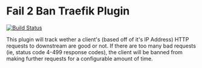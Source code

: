 # Fail 2 Ban Traefik Plugin

[![Build Status](https://github.com/charanpreetp/fail2ban/actions/workflows/go.yml/badge.svg)](https://github.com/charanpreetp/fail2ban/actions/workflows/go.yml)

This plugin will track wether a client's (based off of it's IP Address) HTTP requests to downstream are good or not. If there are too many bad requests (ie, status code 4-499 response codes), the client will be banned from making further requests for a configurable amount of time.
